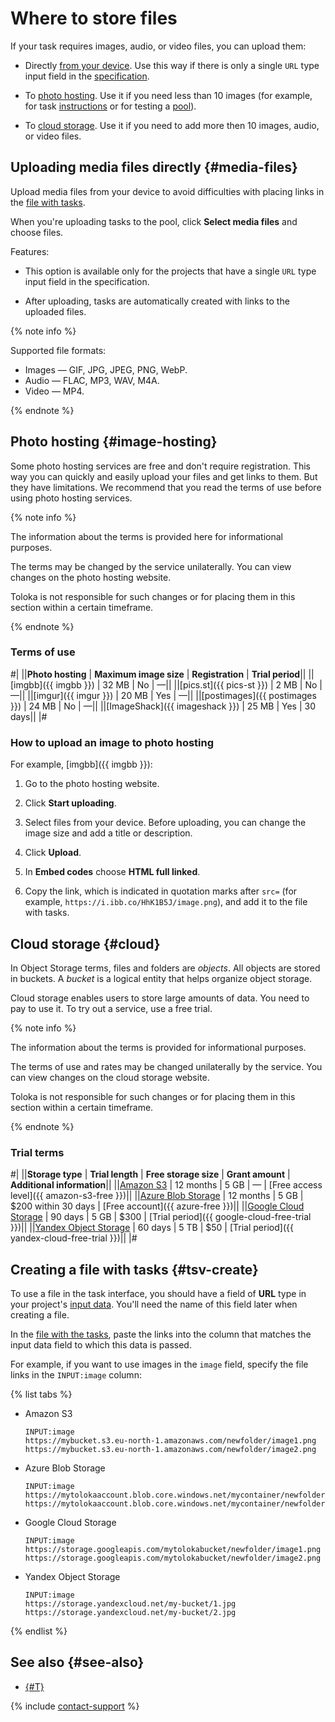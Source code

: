 # Where to store files

If your task requires images, audio, or video files, you can upload them:
- Directly [from your device](#media-files). Use this way if there is only a single `URL` type input field in the [specification](incoming.md).

- To [photo hosting](#image-hosting). Use it if you need less than 10 images (for example, for task [instructions](../../glossary.md#instructions) or for testing a [pool](../../glossary.md#pool)).

- To [cloud storage](#cloud). Use it if you need to add more then 10 images, audio, or video files.

## Uploading media files directly {#media-files}

Upload media files from your device to avoid difficulties with placing links in the [file with tasks](../../glossary.md#tsv).

When you're uploading tasks to the pool, click **Select media files** and choose files.

Features:

- This option is available only for the projects that have a single `URL` type input field in the specification.

- After uploading, tasks are automatically created with links to the uploaded files.

{% note info %}

Supported file formats:

- Images — GIF, JPG, JPEG, PNG, WebP.
- Audio — FLAC, MP3, WAV, M4A.
- Video — MP4.

{% endnote %}

## Photo hosting {#image-hosting}

Some photo hosting services are free and don't require registration. This way you can quickly and easily upload your files and get links to them. But they have limitations. We recommend that you read the terms of use before using photo hosting services.

{% note info %}

The information about the terms is provided here for informational purposes.

The terms may be changed by the service unilaterally. You can view changes on the photo hosting website.

Toloka is not responsible for such changes or for placing them in this section within a certain timeframe.

{% endnote %}

### Terms of use

#|
||**Photo hosting** | **Maximum image size** | **Registration** | **Trial period**||
||[imgbb]({{ imgbb }}) | 32 MB | No | —||
||[pics.st]({{ pics-st }}) | 2 MB | No | —||
||[imgur]({{ imgur }}) | 20 MB | Yes | —||
||[postimages]({{ postimages }}) | 24 MB | No | —||
||[ImageShack]({{ imageshack }}) | 25 MB | Yes | 30 days||
|#

### How to upload an image to photo hosting

For example, [imgbb]({{ imgbb }}):

1. Go to the photo hosting website.

1. Click **Start uploading**.

1. Select files from your device. Before uploading, you can change the image size and add a title or description.

1. Click **Upload**.

1. In **Embed codes** choose **HTML full linked**.

1. Copy the link, which is indicated in quotation marks after `src=` (for example, `https://i.ibb.co/HhK1B5J/image.png`), and add it to the file with tasks.

## Cloud storage {#cloud}

In Object Storage terms, files and folders are _objects_. All objects are stored in buckets. A _bucket_ is a logical entity that helps organize object storage.

Cloud storage enables users to store large amounts of data. You need to pay to use it. To try out a service, use a free trial.

{% note info %}

The information about the terms is provided for informational purposes.

The terms of use and rates may be changed unilaterally by the service. You can view changes on the cloud storage website.

Toloka is not responsible for such changes or for placing them in this section within a certain timeframe.

{% endnote %}

### Trial terms

#|
||**Storage type** | **Trial length** | **Free storage size** | **Grant amount** | **Additional information**||
||[Amazon S3](amazon-cloud-storage.md) | 12 months | 5 GB | — | [Free access level]({{ amazon-s3-free }})||
||[Azure Blob Storage](azure-cloud-storage.md) | 12 months | 5 GB | $200 within 30 days | [Free account]({{ azure-free }})||
||[Google Cloud Storage](google-cloud-storage.md) | 90 days | 5 GB | $300 | [Trial period]({{ google-cloud-free-trial }})||
||[Yandex Object Storage](use-object-storage.md) | 60 days | 5 TB | $50 | [Trial period]({{ yandex-cloud-free-trial }})||
|#

## Creating a file with tasks {#tsv-create}

To use a file in the task interface, you should have a field of **URL** type in your project's [input data](incoming.md). You'll need the name of this field later when creating a file.

In the [file with the tasks](pool_csv.md), paste the links into the column that matches the input data field to which this data is passed.

For example, if you want to use images in the `image` field, specify the file links in the `INPUT:image` column:

{% list tabs %}

- Amazon S3

  ```plaintext
  INPUT:image
  https://mybucket.s3.eu-north-1.amazonaws.com/newfolder/image1.png
  https://mybucket.s3.eu-north-1.amazonaws.com/newfolder/image2.png
  ```

- Azure Blob Storage

  ```plaintext
  INPUT:image
  https://mytolokaaccount.blob.core.windows.net/mycontainer/newfolder/image1.png
  https://mytolokaaccount.blob.core.windows.net/mycontainer/newfolder/image2.png
  ```

- Google Cloud Storage

  ```plaintext
  INPUT:image
  https://storage.googleapis.com/mytolokabucket/newfolder/image1.png
  https://storage.googleapis.com/mytolokabucket/newfolder/image2.png
  ```

- Yandex Object Storage

  ```plaintext
  INPUT:image
  https://storage.yandexcloud.net/my-bucket/1.jpg
  https://storage.yandexcloud.net/my-bucket/2.jpg
  ```

{% endlist %}

## See also {#see-also}

- [{#T}](task_upload.md)

{% include [contact-support](../_includes/contact-support.md) %}